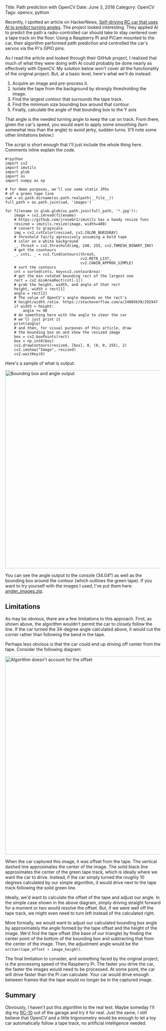 Title: Path prediction with OpenCV
Date: June 3, 2018
Category: OpenCV
Tags: opencv, python

Recently, I spotted an article on HackerNews, [Self-driving RC car that uses AI to predict turning angles](https://news.ycombinator.com/item?id=17142815). The project looked interesting. They applied AI to predict the path a radio-controlled car should take to stay centered over a tape track on the floor. Using a Raspberry Pi and PiCam mounted to the car, their algorithm performed path prediction and controlled the car's servos via the Pi's GPIO pins.

As I read the article and looked through their GitHub project, I realized that much of what they were doing with AI could probably be done nearly as effectively with OpenCV. My solution below won't cover all the functionality of the original project. But, at a basic level, here's what we'll do instead:

1. Acquire an image and pre-process it.
2. Isolate the tape from the background by strongly thresholding the image.
3. Find the largest contour that surrounds the tape track.
4. Find the minimum size bounding box around that contour.
5. Finally, calculate the angle of that bounding box to the Y axis

That angle is the needed turning angle to keep the car on track. From there, given the car's speed, you would want to apply some smoothing (turn somewhat less than the angle) to avoid jerky, sudden turns. (I'll note some other limitations below.)

The script is short enough that I'll just include the whole thing here. Comments inline explain the code.

    #!python
    import cv2
    import imutils
    import glob
    import os
    import numpy as np

    # for demo purposes, we'll use some static JPGs
    # of a green tape line
    cwd = os.path.dirname(os.path.realpath(__file__))
    full_path = os.path.join(cwd, 'images')

    for filename in glob.glob(os.path.join(full_path, '*.jpg')):
        image = cv2.imread(filename)
        # https://github.com/jrosebr1/imutils has a handy resize func
        resized = imutils.resize(image, width=480)
        # convert to grayscale
        img = cv2.cvtColor(resized, cv2.COLOR_BGR2GRAY)
        # threshold fairly agressively assuming a bold tape
        # color on a white background
        _, thresh = cv2.threshold(img, 240, 255, cv2.THRESH_BINARY_INV)
        # get the countours
        _, cnts, _ = cv2.findContours(thresh,
                                      cv2.RETR_LIST,
                                      cv2.CHAIN_APPROX_SIMPLE)
        # sort the contours
        cnt = sorted(cnts, key=cv2.contourArea)
        # get the min rotated bounding rect of the largest one
        rect = cv2.minAreaRect(cnt[-1])
        # grab the height, width, and angle of that rect
        height, width = rect[1]
        angle = rect[2]
        # The value of OpenCV's angle depends on the rect's
        # height/width ratio. https://stackoverflow.com/a/24085639/292947
        if width < height:
            angle += 90
        # do something here with the angle to steer the car
        # we'll just print it
        print(angle)
        # and then, for visual purposes of this article, draw
        # the bounding box on and show the resized image
        box = cv2.boxPoints(rect)
        box = np.int0(box)
        cv2.drawContours(resized, [box], 0, (0, 0, 255), 2)
        cv2.imshow("Image", resized)
        cv2.waitKey(0)

Here's a sample of what is output:

<img src="../images/2018/angler1.png" width="640" title="Bounding box and angle output"/>

You can see the angle output to the console (34.04&deg;) as well as the bounding box around the contour (which outlines the green tape). If you want to try yourself with the images I used, I've put them here: <a href="../images/2018/angler_images.zip">angler_images.zip</a>.

## Limitations

As may be obvious, there are a few limitations to this approach. First, as shown above, the algorithm wouldn't permit the car to closely follow the line. If the car turned the 34-degree angle calculated above, it would cut the corner rather than following the bend in the tape.

Perhaps less obvious is that the car could end up driving off center from the tape. Consider the following diagram:

<img src="../images/2018/angler2.png" width="640" title="Algorithm doesn't account for the offset"/>

When the car captured this image, it was offset from the tape. The vertical dashed line approximates the center of the image. The solid black line approximates the center of the green tape track, which is ideally where we want the car to drive. Instead, if the car simply turned the roughly 10 degrees calculated by our simple algorithm, it would drive next to the tape track following the solid green line.

Ideally, we'd want to calculate the offset of the tape and adjust our angle. In the simple case shown in the above diagram, simply driving straight forward for a moment or two would resolve the offset. But, if we were well off the tape track, we might even need to turn left instead of the calculated right.

More formally, we would want to adjust our calculated bounding box angle by approximately the angle formed by the tape offset and the height of the image. We'd find the tape offset (the base of our triangle) by finding the center point of the bottom of the bounding box and subtracting that from the center of the image. Then, the adjustment angle would be the <code>arctan(tape_offset &divide; image_height)</code>.

The final limitation to consider, and something faced by the original project, is the processing speed of the Raspberry Pi. The faster you drive the car, the faster the images would need to be processed. At some point, the car will drive faster than the Pi can calculate. Your car would drive enough between frames that the tape would no longer be in the captured image.

## Summary

Obviously, I haven't put this algorithm to the real test. Maybe someday I'll dig my <a href="https://www.teamassociated.com/cars_and_trucks/RC10_Classic/RC10_Classic_Kit/" target="_blank">RC-10</a> out of the garage and try it for real. Just the same, I still believe that OpenCV and a little trigonometry would be enough to let a toy car automatically follow a tape track, no artificial intelligence needed.



